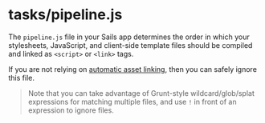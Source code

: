 # tasks/pipeline.js

The `pipeline.js` file in your Sails app determines the order in which your stylesheets,
JavaScript, and client-side template files should be compiled and linked as `<script>`
or `<link>` tags.

If you are not relying on [automatic asset linking](http://sailsjs.com/documentation/concepts/assets/task-automation#?asset-pipeline), then you can safely ignore this file.

> Note that you can take advantage of Grunt-style wildcard/glob/splat expressions for matching multiple files, and use `!` in front of an expression to ignore files.


<docmeta name="displayName" value="pipeline.js">
